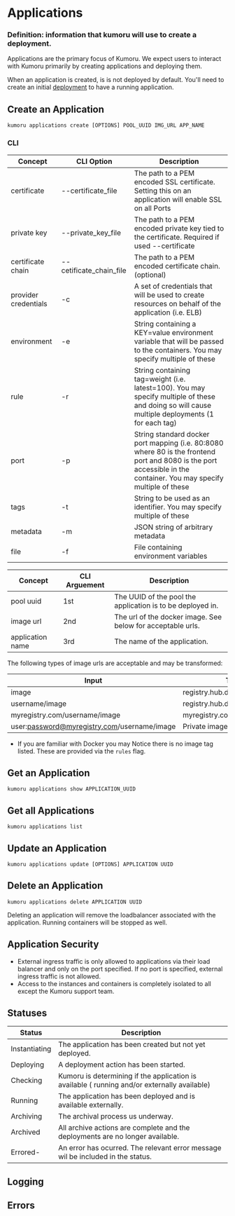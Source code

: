 # Applications

### Definition: information that kumoru will use to create a deployment.

Applications are the primary focus of Kumoru. We expect users to interact with Kumoru primarily by creating applications and deploying them.

When an application is created, is is not deployed by default. You'll need to create an initial [deployment](#deployments) to have a running application.

## Create an Application

```shell
kumoru applications create [OPTIONS] POOL_UUID IMG_URL APP_NAME

```

### CLI

Concept | CLI Option | Description
------- | ---------- | -----------
certificate | --certificate_file | The path to a PEM encoded SSL certificate. Setting this on an application will enable SSL on all Ports
private key | --private_key_file | The path to a PEM encoded private key tied to the certificate. Required if used --certificate
certificate chain| --cetificate_chain_file | The path to a PEM encoded certificate chain. (optional)
provider credentials | -c | A set of credentials that will be used to create resources on behalf of the application (i.e. ELB)
environment | -e | String containing a KEY=value environment variable that will be passed to the containers. You may specify multiple of these
rule | -r  | String containing tag=weight (i.e. latest=100). You may specify multiple of these and doing so will cause multiple deployments (1 for each tag)
port | -p | String standard docker port mapping (i.e. 80:8080 where 80 is the frontend port and 8080 is the port accessible in the container. You may specify multiple of these
tags | -t | String to be used as an identifier. You may specify multiple of these
metadata | -m | JSON string of arbitrary metadata
file | -f | File containing environment variables

Concept | CLI Arguement | Description
------- | ------------- | -----------
pool uuid | 1st | The UUID of the pool the application is to be deployed in.
image url| 2nd | The url of the docker image. See below for acceptable urls.
application name | 3rd | The name of the application.

The following types of image urls are acceptable and may be transformed:

Input | Transformation
----- | --------------
image | registry.hub.docker.com/library/image
username/image | registry.hub.docker.com/username/image
myregistry.com/username/image | myregistry.com/usernameimage
user:password@myregistry.com/username/image | Private image

* If you are familiar with Docker you may Notice there is no image tag listed. These are provided via the `rules` flag.

## Get an Application

```shell
kumoru applications show APPLICATION_UUID
```

## Get all Applications

```shell
kumoru applications list
```

## Update an Application

```shell
kumoru applications update [OPTIONS] APPLICATION UUID
```

## Delete an Application

```shell
kumoru applications delete APPLICATION UUID
```

Deleting an application will remove the loadbalancer associated with the application. Running containers will be stopped as well.

## Application Security

* External ingress traffic is only allowed to applications via their load balancer and only on the port specified. If no port is specified, external ingress traffic is not allowed.
* Access to the instances and containers is completely isolated to all except the Kumoru support team.

## Statuses

Status | Description
------ | -----------
Instantiating | The application has been created but not yet deployed.
Deploying | A deployment action has been started.
Checking | Kumoru is determining if the application is available ( running and/or externally available)
Running  | The application has been deployed and is available externally. 
Archiving | The archival process us underway.
Archived | All archive actions are complete and the deployments are no longer available.
Errored- | An error has ocurred. The relevant error message wil be included in the status.

## Logging

## Errors
